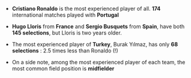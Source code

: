 - **Cristiano Ronaldo** is the most experienced player of all. **174** international matches played with  **Portugal**

- **Hugo Lloris** from **France** and **Sergio Busquets** from **Spain**, have both **145 selections**, but Lloris is two years older.

- The most experienced player of **Turkey**, Burak Yılmaz, has only **68 selections** : 2.5 times less than Ronaldo (!)

- On a side note, among the most experienced player of each team, the most common field position is **midfielder**